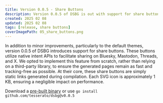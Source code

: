 ```yaml
---
title: Version 0.0.5 - Share Buttons
description: Version 0.0.5 of DSBG is out with support for share buttons
created: 2025 02 08
updated: 2025 02 08
tags: [release, share buttons]
coverImagePath: 05_share_buttons.png
---
```


In addition to minor improvements, particularly to the default themes, version 0.0.5 of DSBG introduces support for share buttons. These buttons utilize native intent APIs to facilitate sharing on Bluesky, Mastodon, Threads, and X. We opted to implement this feature from scratch, rather than relying on a third-party library, to ensure the generated pages remain as fast and tracking-free as possible. At their core, these share buttons are simply static links generated during compilation. Each SVG icon is approximately 1 KB, ensuring a negligible impact on performance.

Download a [pre-built binary](https://github.com/tesserato/dsbg/releases) or use `go install github.com/tesserato/dsbg@v0.0.5`


